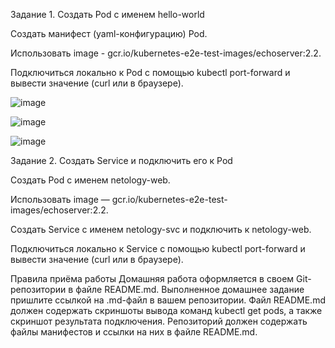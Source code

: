 Задание 1. Создать Pod с именем hello-world

Создать манифест (yaml-конфигурацию) Pod.

Использовать image - gcr.io/kubernetes-e2e-test-images/echoserver:2.2.

Подключиться локально к Pod с помощью kubectl port-forward и вывести значение (curl или в браузере).

![image](https://github.com/AlexanderSchelokov/devops-netology/assets/121572590/6655eda4-e11c-4bb4-ac0e-51291f8e7ce8)

![image](https://github.com/AlexanderSchelokov/devops-netology/assets/121572590/09b5e2d7-0343-4bc2-a910-6f6424680544)

![image](https://github.com/AlexanderSchelokov/devops-netology/assets/121572590/1485d00b-43d6-46b2-906f-3d191c3f8747)



Задание 2. Создать Service и подключить его к Pod

Создать Pod с именем netology-web.

Использовать image — gcr.io/kubernetes-e2e-test-images/echoserver:2.2.

Создать Service с именем netology-svc и подключить к netology-web.

Подключиться локально к Service с помощью kubectl port-forward и вывести значение (curl или в браузере).

Правила приёма работы
Домашняя работа оформляется в своем Git-репозитории в файле README.md. Выполненное домашнее задание пришлите ссылкой на .md-файл в вашем репозитории.
Файл README.md должен содержать скриншоты вывода команд kubectl get pods, а также скриншот результата подключения.
Репозиторий должен содержать файлы манифестов и ссылки на них в файле README.md.
